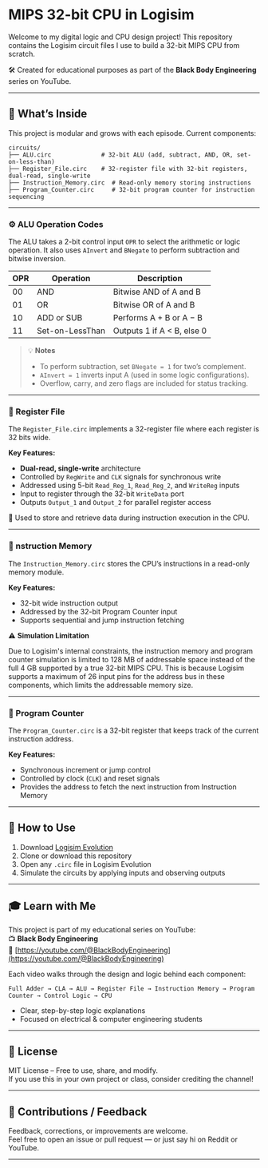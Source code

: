 # MIPS 32-bit CPU in Logisim

Welcome to my digital logic and CPU design project! This repository contains the Logisim circuit files I use to build a 32-bit MIPS CPU from scratch.

🛠️ Created for educational purposes as part of the **Black Body Engineering** series on YouTube.

---

## 🧠 What’s Inside

This project is modular and grows with each episode. Current components:

```
circuits/
├── ALU.circ              # 32-bit ALU (add, subtract, AND, OR, set-on-less-than)
├── Register_File.circ    # 32-register file with 32-bit registers, dual-read, single-write
├── Instruction_Memory.circ  # Read-only memory storing instructions
├── Program_Counter.circ     # 32-bit program counter for instruction sequencing
```
---

### ⚙️ ALU Operation Codes

The ALU takes a 2-bit control input `OPR` to select the arithmetic or logic operation. It also uses `AInvert` and `BNegate` to perform subtraction and bitwise inversion.

| OPR | Operation        | Description                         |
|-----|------------------|-----------------------------------|
| 00  | AND              | Bitwise AND of A and B             |
| 01  | OR               | Bitwise OR of A and B              |
| 10  | ADD or SUB       | Performs A + B or A − B            |
| 11  | Set-on-LessThan  | Outputs 1 if A < B, else 0         |

> 💡 **Notes**  
> - To perform subtraction, set `BNegate = 1` for two’s complement.  
> - `AInvert = 1` inverts input A (used in some logic configurations).  
> - Overflow, carry, and zero flags are included for status tracking.

---

### 🧾 Register File

The `Register_File.circ` implements a 32-register file where each register is 32 bits wide.

**Key Features:**
- **Dual-read, single-write** architecture  
- Controlled by `RegWrite` and `CLK` signals for synchronous write  
- Addressed using 5-bit `Read_Reg_1`, `Read_Reg_2`, and `WriteReg` inputs  
- Input to register through the 32-bit `WriteData` port  
- Outputs `Output_1` and `Output_2` for parallel register access

📌 Used to store and retrieve data during instruction execution in the CPU.

---

### 📜 nstruction Memory

The `Instruction_Memory.circ` stores the CPU’s instructions in a read-only memory module.

**Key Features:**
- 32-bit wide instruction output  
- Addressed by the 32-bit Program Counter input  
- Supports sequential and jump instruction fetching  

⚠️ **Simulation Limitation**

Due to Logisim's internal constraints, the instruction memory and program counter simulation is limited to 128 MB of addressable space instead of the full 4 GB supported by a true 32-bit MIPS CPU. This is because Logisim supports a maximum of 26 input pins for the address bus in these components, which limits the addressable memory size.

---

### 🔄 Program Counter

The `Program_Counter.circ` is a 32-bit register that keeps track of the current instruction address.

**Key Features:**
- Synchronous increment or jump control  
- Controlled by clock (`CLK`) and reset signals  
- Provides the address to fetch the next instruction from Instruction Memory  

---

## 🚀 How to Use

1. Download [Logisim Evolution](https://github.com/logisim-evolution/logisim-evolution)  
2. Clone or download this repository  
3. Open any `.circ` file in Logisim Evolution  
4. Simulate the circuits by applying inputs and observing outputs  

---

## 🎓 Learn with Me

This project is part of my educational series on YouTube:  
📺 **Black Body Engineering**  
🔗 [https://youtube.com/@BlackBodyEngineering](https://youtube.com/@BlackBodyEngineering)

Each video walks through the design and logic behind each component:

```
Full Adder → CLA → ALU → Register File → Instruction Memory → Program Counter → Control Logic → CPU
```

- Clear, step-by-step logic explanations  
- Focused on electrical & computer engineering students  

---

## 📝 License

MIT License – Free to use, share, and modify.  
If you use this in your own project or class, consider crediting the channel!

---

## 🙌 Contributions / Feedback

Feedback, corrections, or improvements are welcome.  
Feel free to open an issue or pull request — or just say hi on Reddit or YouTube.

---

